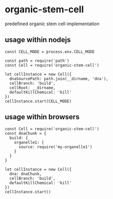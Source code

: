 # organic-stem-cell

predefined organic stem cell implementation

## usage within nodejs

```
const CELL_MODE = process.env.CELL_MODE

const path = require('path')
const Cell = require('organic-stem-cell')

let cellInstance = new Cell({
  dnaSourcePath: path.join(__dirname, 'dna'),
  cellBranch: 'build',
  cellRoot: __dirname,
  defaultKillChemical: 'kill'
})
cellInstance.start(CELL_MODE)
```

## usage within browsers

```
const Cell = require('organic-stem-cell')
const dnaChunk = {
  build: {
    organelle1: {
      source: require('my-organelle1')
    }
  }
}

let cellInstance = new Cell({
  dna: dnaChunk,
  cellBranch: 'build',
  defaultKillChemical: 'kill'
})
cellInstance.start()
```
